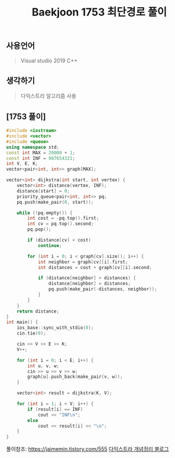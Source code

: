 ﻿---
title: "Baekjoon 1753 최단경로 풀이"
categories: Algorithm
comments: true
---

## 사용언어
 > Visual studio 2019 C++ 

## 생각하기
  > 다익스트라 알고리즘 사용


## [1753 풀이]

```c++
#include <iostream>
#include <vector>
#include <queue>
using namespace std;
const int MAX = 20000 + 1;
const int INF = 987654321;
int V, E, K;
vector<pair<int, int>> graph[MAX];

vector<int> dijkstra(int start, int vertex) {
	vector<int> distance(vertex, INF);
	distance[start] = 0;
	priority_queue<pair<int, int>> pq;
	pq.push(make_pair(0, start));

	while (!pq.empty()) {
		int cost = -pq.top().first;
		int cv = pq.top().second;
		pq.pop();

		if (distance[cv] < cost)
			continue;

		for (int i = 0; i < graph[cv].size(); i++) {
			int neighbor = graph[cv][i].first;
			int distances = cost + graph[cv][i].second;

			if (distance[neighbor] > distances) {
				distance[neighbor] = distances;
				pq.push(make_pair(-distances, neighbor));
			}
		}
	}
	return distance;
}
int main() {
	ios_base::sync_with_stdio(0);
	cin.tie(0);

	cin >> V >> E >> K;
	V++;

	for (int i = 0; i < E; i++) {
		int u, v, w;
		cin >> u >> v >> w;
		graph[u].push_back(make_pair(v, w));
	}

	vector<int> result = dijkstra(K, V);

	for (int i = 1; i < V; i++) {
		if (result[i] == INF)
			cout << "INF\n";
		else
			cout << result[i] << "\n";
	}
}
```

풀이참조: <https://jaimemin.tistory.com/555>
[다익스트라 개념정리 블로그](http://blog.naver.com/PostView.nhn?blogId=kks227&logNo=220796029558&parentCategoryNo=299&categoryNo=&viewDate=&isShowPopularPosts=true&from=searchhttp://blog.naver.com/PostView.nhn?blogId=kks227,%20search)
